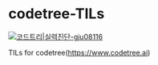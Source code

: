 # codetree-TILs

[![코드트리|실력진단-gju08116](https://banner.codetree.ai/v1/banner/gju08116)](https://www.codetree.ai/profiles/gju08116)

TILs for codetree(https://www.codetree.ai)
